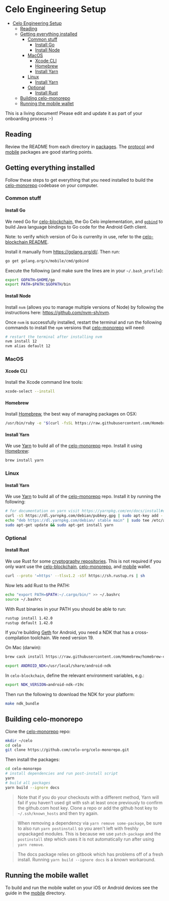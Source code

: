 # Celo Engineering Setup

- [Celo Engineering Setup](#celo-engineering-setup)
  - [Reading](#reading)
  - [Getting everything installed](#getting-everything-installed)
    - [Common stuff](#common-stuff)
      - [Install Go](#install-go)
      - [Install Node](#install-node)
    - [MacOS](#macos)
      - [Xcode CLI](#xcode-CLI)
      - [Homebrew](#homebrew)
      - [Install Yarn](#install-yarn)
    - [Linux](#linux)
      - [Install Yarn](#install-yarn-1)
    - [Optional](#optional)
      - [Install Rust](#install-rust)
  - [Building celo-monorepo](#building-celo-monorepo)
  - [Running the mobile wallet](#running-the-mobile-wallet)

This is a living document! Please edit and update it as part of your onboarding process :-)


## Reading

Review the README from each directory in [packages](packages/). The [protocol](packages/protocol) and [mobile] packages are good starting points.

## Getting everything installed

Follow these steps to get everything that you need installed to build the [celo-monorepo] codebase on your computer.

### Common stuff

#### Install Go

We need Go for [celo-blockchain], the Go Celo implementation, and [`gobind`](https://pkg.go.dev/golang.org/x/mobile/cmd/gobind) to build Java language bindings to Go code for the Android Geth client.

Note: to verify which version of Go is currenlty in use, refer to the [celo-blockchain README](https://github.com/celo-org/celo-blockchain/blob/master/README.md). 

Install it manually from https://golang.org/dl/. Then run:

```bash
go get golang.org/x/mobile/cmd/gobind
```

Execute the following (and make sure the lines are in your `~/.bash_profile`):

```bash
export GOPATH=$HOME/go
export PATH=$PATH:$GOPATH/bin
```

#### Install Node

Install `nvm` (allows you to manage multiple versions of Node) by following the instructions here: https://github.com/nvm-sh/nvm.

Once `nvm` is successfully installed, restart the terminal and run the following commands to install the `npm` versions that [celo-monorepo] will need:

```bash
# restart the terminal after installing nvm
nvm install 12
nvm alias default 12
```

### MacOS

#### Xcode CLI

Install the Xcode command line tools:

```bash
xcode-select --install
```

#### Homebrew

Install [Homebrew], the best way of managing packages on OSX:

```bash
/usr/bin/ruby -e "$(curl -fsSL https://raw.githubusercontent.com/Homebrew/install/master/install)"
```

#### Install Yarn

We use [Yarn] to build all of the [celo-monorepo] repo. Install it using [Homebrew](#homebrew):

```bash
brew install yarn
```

### Linux

#### Install Yarn

We use [Yarn] to build all of the [celo-monorepo] repo. Install it by running the following:

```bash
# for documentation on yarn visit https://yarnpkg.com/en/docs/install#debian-stable
curl -sS https://dl.yarnpkg.com/debian/pubkey.gpg | sudo apt-key add -
echo "deb https://dl.yarnpkg.com/debian/ stable main" | sudo tee /etc/apt/sources.list.d/yarn.list
sudo apt-get update && sudo apt-get install yarn
```

### Optional

#### Install Rust

We use Rust for some [cryptography repositories](https://github.com/celo-org?q=&type=&language=rust).
This is not required if you only want use the [celo-blockchain], [celo-monorepo], and [mobile] wallet.

```bash
curl --proto '=https' --tlsv1.2 -sSf https://sh.rustup.rs | sh
```

Now lets add Rust to the PATH:

```bash
echo "export PATH=$PATH:~/.cargo/bin/" >> ~/.bashrc
source ~/.bashrc
```

With Rust binaries in your PATH you should be able to run:

```bash
rustup install 1.42.0
rustup default 1.42.0
```

If you're building [Geth](https://geth.ethereum.org/) for Android, you need a NDK that has a cross-compilation toolchain. We need version 19.

On Mac (darwin):
```bash
brew cask install https://raw.githubusercontent.com/Homebrew/homebrew-cask/a39a95824122da8448dbeb0b0ca1dde78e5a793c/Casks/android-ndk.rb

export ANDROID_NDK=/usr/local/share/android-ndk
```

In `celo-blockchain`, define the relevant environment variables, e.g.:

```bash
export NDK_VERSION=android-ndk-r19c
```

Then run the following to download the NDK for your platform:

```bash
make ndk_bundle
``` 

## Building celo-monorepo

Clone the [celo-monorepo] repo:

```bash
mkdir ~/celo
cd celo
git clone https://github.com/celo-org/celo-monorepo.git
```

Then install the packages:

```bash
cd celo-monorepo
# install dependencies and run post-install script
yarn
# build all packages
yarn build --ignore docs
```

> Note that if you do your checkouts with a different method, Yarn will fail if
> you haven’t used git with ssh at least once previously to confirm the
> github.com host key. Clone a repo or add the github host key to
> `~/.ssh/known_hosts` and then try again.

> When removing a dependency via `yarn remove some-package`, be sure to also run `yarn postinstall` so
> you aren't left with freshly unpackaged modules. This is because we use `patch-package`
> and the `postinstall` step which uses it is not automatically run after using `yarn remove`.

> The docs package relies on gitbook which has problems off of a fresh install. Running
> `yarn build --ignore docs` is a known workaround. 


## Running the mobile wallet

To build and run the mobile wallet on your iOS or Android devices see the guide in the [mobile] directory.


[celo-monorepo]: https://github.com/celo-org/celo-monorepo
[celo-blockchain]: https://github.com/celo-org/celo-blockchain
[celo-bls]: https://github.com/celo-org/celo-bls-go
[mobile]: https://github.com/celo-org/wallet/tree/main/packages/mobile 
[Homebrew]: https://brew.sh
[https://github.com/nvm-sh/nvm]: https://github.com/nvm-sh/nvm
[Yarn]: https://yarnpkg.com/
